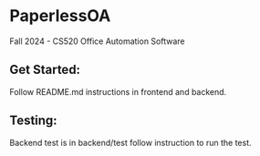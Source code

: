 # PaperlessOA
Fall 2024 - CS520
Office Automation Software

## Get Started: 
Follow README.md instructions in frontend and backend.

## Testing:
Backend test is in backend/test follow instruction to run the test.
